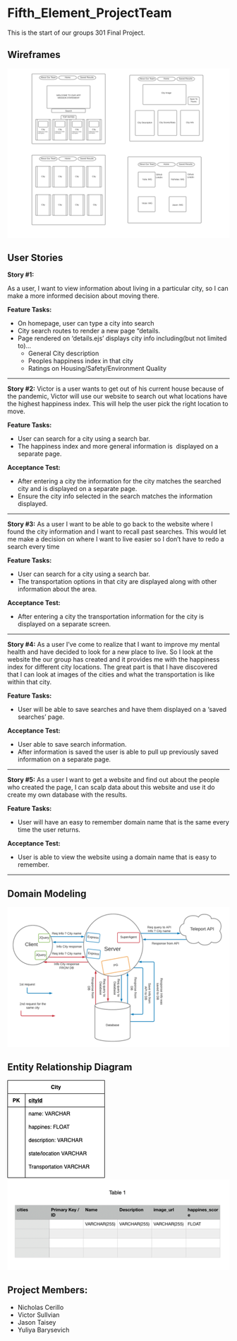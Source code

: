 # Fifth_Element_ProjectTeam
This is the start of our groups 301 Final Project. 

## Wireframes
![WireFrame](Resources/WireFrames_FifthElement.jpg)


## User Stories

**Story #1:**

As a user, I want to view information about living in a particular city, so I can make a more informed decision about moving there.

**Feature Tasks:**

- On homepage, user can type a city into search 
- City search routes to render a new page “details.
- Page rendered on ‘details.ejs’ displays city info including(but not limited to)…
  - General City description
  - Peoples happiness index in that city
  - Ratings on Housing/Safety/Environment Quality
____________________________________________________________________________________

**Story #2:**
Victor is a user wants to get out of his current house because of the pandemic, Victor will use our website to search out what locations have the highest happiness index. This will help the user pick the right location to move.

**Feature Tasks:**

- User can search for a city using a search bar.
- The happiness index and more general information is  displayed on a separate page.

**Acceptance Test:**

- After entering a city the information for the city matches the searched city and is displayed on a separate page.
- Ensure the city info selected in the search matches the information displayed.
____________________________________________________________________________________

**Story #3:**
As a user I want to be able to go back to the website where I found the city information and I want to recall past searches. This would let me make a decision on where I want to live easier so I don’t have to redo a search every time

**Feature Tasks:**

- User can search for a city using a search bar.
- The transportation options in that city are displayed along with other information about the area.

**Acceptance Test:**

- After entering a city the transportation information for the city is displayed on a separate screen.
____________________________________________________________________________________

**Story #4:**
As a user I’ve come to realize that I want to improve my mental health and have decided to look for a new place to live. So I look at the website the our group has created and it provides me with the happiness index for different city locations. The great part is that I have discovered that I can look at images of the cities and what the transportation is like within that city. 

**Feature Tasks:**

- User will be able to save searches and have them displayed on a ‘saved searches’ page.

**Acceptance Test:**

- User able to save search information.
- After information is saved the user is able to pull up previously saved information on a separate page.
____________________________________________________________________________________


**Story #5:**
As a user I want to get a website and find out about the people who created the page, I can scalp data about this website and use it do create my own database with the results.

**Feature Tasks:**

- User will have an easy to remember domain name that is the same every time the user returns.

**Acceptance Test:**

- User is able to view the website using a domain name that is easy to remember.
____________________________________________________________________________________


## Domain Modeling

![Domain Modeling](Resources/domain-modeling.png)

## Entity Relationship Diagram
![SQL](Resources/DatabaseModelDiagram.png)
![SQL_2](Resources/sql.png)

## Project Members:

- Nicholas Cerillo 
- Victor Sullvian 
- Jason Taisey
- Yuliya Barysevich

